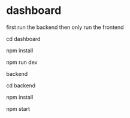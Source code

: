 # dashboard

first run the backend then only run the frontend



cd dashboard

npm install 

npm run dev



backend

cd backend

npm install

npm start

